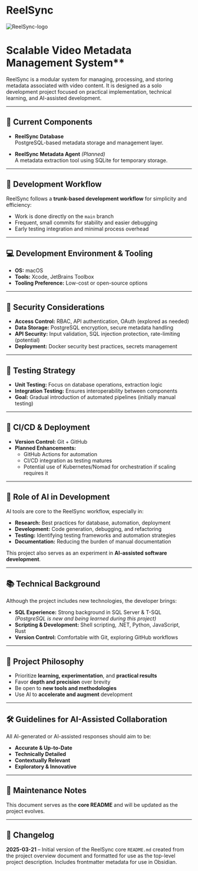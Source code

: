 # **ReelSync**
![ReelSync-logo](https://github.com/user-attachments/assets/13065016-014e-42ca-8590-e3be57bb8fa6)

# Scalable Video Metadata Management System**

ReelSync is a modular system for managing, processing, and storing metadata associated with video content. It is designed as a solo development project focused on practical implementation, technical learning, and AI-assisted development.

---

## 📁 Current Components

- **ReelSync Database**  
  PostgreSQL-based metadata storage and management layer.

- **ReelSync Metadata Agent** *(Planned)*  
  A metadata extraction tool using SQLite for temporary storage.

---

## 🚀 Development Workflow

ReelSync follows a **trunk-based development workflow** for simplicity and efficiency:

- Work is done directly on the `main` branch
- Frequent, small commits for stability and easier debugging
- Early testing integration and minimal process overhead

---

## 💻 Development Environment & Tooling

- **OS:** macOS  
- **Tools:** Xcode, JetBrains Toolbox  
- **Tooling Preference:** Low-cost or open-source options

---

## 🔐 Security Considerations

- **Access Control:** RBAC, API authentication, OAuth (explored as needed)
- **Data Storage:** PostgreSQL encryption, secure metadata handling
- **API Security:** Input validation, SQL injection protection, rate-limiting (potential)
- **Deployment:** Docker security best practices, secrets management

---

## 🧪 Testing Strategy

- **Unit Testing:** Focus on database operations, extraction logic
- **Integration Testing:** Ensures interoperability between components
- **Goal:** Gradual introduction of automated pipelines (initially manual testing)

---

## 🔄 CI/CD & Deployment

- **Version Control:** Git + GitHub
- **Planned Enhancements:**
  - GitHub Actions for automation
  - CI/CD integration as testing matures
  - Potential use of Kubernetes/Nomad for orchestration if scaling requires it

---

## 🤖 Role of AI in Development

AI tools are core to the ReelSync workflow, especially in:

- **Research:** Best practices for database, automation, deployment
- **Development:** Code generation, debugging, and refactoring
- **Testing:** Identifying testing frameworks and automation strategies
- **Documentation:** Reducing the burden of manual documentation

This project also serves as an experiment in **AI-assisted software development**.

---

## 📚 Technical Background

Although the project includes new technologies, the developer brings:

- **SQL Experience:** Strong background in SQL Server & T-SQL  
  *(PostgreSQL is new and being learned during this project)*  
- **Scripting & Development:** Shell scripting, .NET, Python, JavaScript, Rust  
- **Version Control:** Comfortable with Git, exploring GitHub workflows

---

## 📌 Project Philosophy

- Prioritize **learning, experimentation**, and **practical results**
- Favor **depth and precision** over brevity
- Be open to **new tools and methodologies**
- Use AI to **accelerate and augment** development

---

## 🛠️ Guidelines for AI-Assisted Collaboration

All AI-generated or AI-assisted responses should aim to be:

- **Accurate & Up-to-Date**
- **Technically Detailed**
- **Contextually Relevant**
- **Exploratory & Innovative**

---

## 📅 Maintenance Notes

This document serves as the **core README** and will be updated as the project evolves.

---

## 📓 Changelog

**2025-03-21** – Initial version of the ReelSync core `README.md` created from the project overview document and formatted for use as the top-level project description. Includes frontmatter metadata for use in Obsidian.

